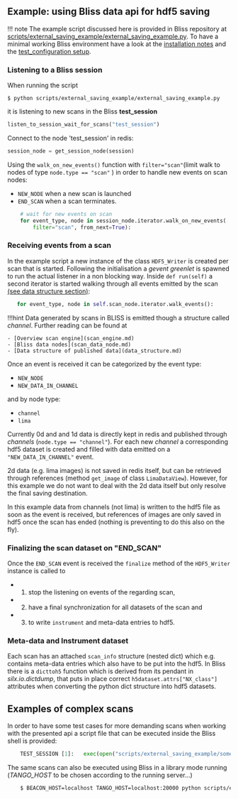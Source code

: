 ## Example: using Bliss data api for hdf5 saving

!!! note
    The  example script discussed here is provided in Bliss repository 
    at [scripts/external_saving_example/external_saving_example.py](https://gitlab.esrf.fr/bliss/bliss/blob/master/scripts/external_saving_example/external_saving_example.py).
    To have a minimal working Bliss environment have a look at the [installation notes](index.md#installation-outside-esrf) 
    and the [test_configuration setup](index.md#use-bliss-without-hardware).


### Listening to a Bliss session
When running the script 

    $ python scripts/external_saving_example/external_saving_example.py
    
it is listening to new scans in the Bliss __test_session__ 

```python
listen_to_session_wait_for_scans("test_session")
```

Connect to the node 'test_session' in redis:

```python
session_node = get_session_node(session)
```

Using  the `walk_on_new_events()` function with `filter="scan"`(limit walk to nodes of type `node.type == "scan"` ) in order to handle new events on scan nodes: 

- `NEW_NODE` when a new scan is launched 
- `END_SCAN` when a scan terminates.

```python
    # wait for new events on scan
    for event_type, node in session_node.iterator.walk_on_new_events(
        filter="scan", from_next=True):
```

### Receiving events from a scan
In the example script a new instance of the class `HDF5_Writer` is created per scan that is started. Following the
initialisation a _gevent greenlet_ is spawned to run the actual listener in a non blocking way. Inside `def run(self)` 
a second iterator is started walking through all events emitted by the scan
[(see data structure section)](data_structure.md#experiment-and-redis-data-structure):

```python
   for event_type, node in self.scan_node.iterator.walk_events():
```

!!!hint
    Data generated by scans in BLISS is emitted though a structure called _channel_. Further reading can be found at
    
    - [Overview scan engine](scan_engine.md)
    - [Bliss data nodes](scan_data_node.md)
    - [Data structure of published data](data_structure.md)

Once an event is received it can be categorized by the event type:

- `NEW_NODE`
- `NEW_DATA_IN_CHANNEL`

and by node type:
 
- `channel`
- `lima`


Currently  0d and and 1d data is directly kept in redis and published through _channels_ (`node.type == "channel"`).
For each new _channel_  a corresponding hdf5 dataset is created and filled with data emitted on a `"NEW_DATA_IN_CHANNEL"` event.

2d data (e.g. lima images) is not saved in redis itself, but can be retrieved through references (method `get_image` of class `LimaDataView`). However, for this example we
do not want to deal with the 2d data itself but only resolve the final saving destination. 

In this example data from channels (not lima) is written to the hdf5 file as soon 
as the event is received, but references of images are only saved in hdf5 once the scan has ended (nothing is preventing to do this also on the fly).

### Finalizing the scan dataset on "END_SCAN"
Once the `END_SCAN` event is received the `finalize` method of the `HDF5_Writer` instance is called 
to 

- 1) stop the listening on events of the regarding scan, 
- 2) have a final synchronization for all datasets of the scan and 
- 3) to write `instrument` and meta-data entries to hdf5.

### Meta-data and Instrument dataset
Each scan has an attached `scan_info` structure (nested dict) which e.g. contains meta-data entries which also have to be put into the hdf5. In Bliss there is a `dicttoh5` 
function which is derived from its pendant in _silx.io.dictdump_, that puts in place correct `h5dataset.attrs["NX_class"]` attributes when converting the python dict 
structure into hdf5 datasets.

## Examples of complex scans
In order to have some test cases for more demanding scans when working with the presented api a script file that can be executed inside the Bliss shell is provided:
```python
    TEST_SESSION [1]:   exec(open("scripts/external_saving_example/some_scans.py").read())
```

The same scans can also be executed using Bliss in a library mode running (_TANGO_HOST_ to be chosen according to the running server...)
```bash
    $ BEACON_HOST=localhost TANGO_HOST=localhost:20000 python scripts/external_saving_example/some_scans_bliss_as_library.py 
```

